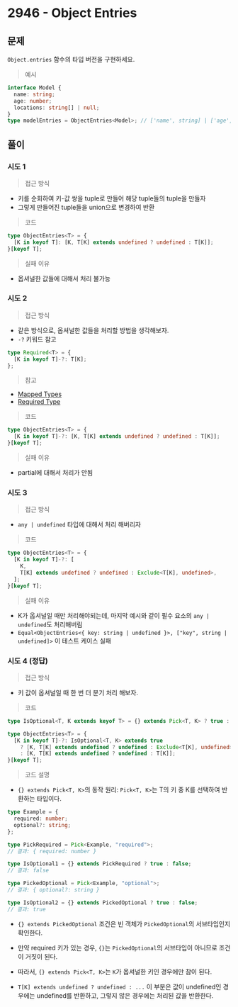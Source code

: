 # 2946 - Object Entries

## 문제

`Object.entries` 함수의 타입 버전을 구현하세요.

> 예시

```typescript
interface Model {
  name: string;
  age: number;
  locations: string[] | null;
}
type modelEntries = ObjectEntries<Model>; // ['name', string] | ['age', number] | ['locations', string[] | null];
```

## 풀이

### 시도 1

> 접근 방식

- 키를 순회하여 키-값 쌍을 tuple로 만들어 해당 tuple들의 tuple을 만들자
- 그렇게 만들어진 tuple들을 union으로 변경하여 반환

> 코드

```ts
type ObjectEntries<T> = {
  [K in keyof T]: [K, T[K] extends undefined ? undefined : T[K]];
}[keyof T];
```

> 실패 이유

- 옵셔널한 값들에 대해서 처리 불가능

### 시도 2

> 접근 방식

- 같은 방식으로, 옵셔널한 값들을 처리할 방법을 생각해보자.
- `-?` 키워드 참고

```ts
type Required<T> = {
  [K in keyof T]-?: T[K];
};
```

> 참고

- [Mapped Types](https://www.typescriptlang.org/docs/handbook/2/mapped-types.html)
- [Required Type](https://www.typescriptlang.org/docs/handbook/utility-types.html#requiredtype)

> 코드

```ts
type ObjectEntries<T> = {
  [K in keyof T]-?: [K, T[K] extends undefined ? undefined : T[K]];
}[keyof T];
```

> 실패 이유

- partial에 대해서 처리가 안됨

### 시도 3

> 접근 방식

- `any | undefined` 타입에 대해서 처리 해버리자

> 코드

```ts
type ObjectEntries<T> = {
  [K in keyof T]-?: [
    K,
    T[K] extends undefined ? undefined : Exclude<T[K], undefined>,
  ];
}[keyof T];
```

> 실패 이유

- K가 옵셔널일 때만 처리해야되는데, 마지막 예시와 같이 필수 요소의 `any | undefined`도 처리해버림
- `Equal<ObjectEntries<{ key: string | undefined }>, ["key", string | undefined]>` 이 테스트 케이스 실패

### 시도 4 (정답)

> 접근 방식

- 키 값이 옵셔널일 때 한 번 더 분기 처리 해보자.

> 코드

```ts
type IsOptional<T, K extends keyof T> = {} extends Pick<T, K> ? true : false;

type ObjectEntries<T> = {
  [K in keyof T]-?: IsOptional<T, K> extends true
    ? [K, T[K] extends undefined ? undefined : Exclude<T[K], undefined>]
    : [K, T[K] extends undefined ? undefined : T[K]];
}[keyof T];
```

> 코드 설명

- `{} extends Pick<T, K>`의 동작 원리: `Pick<T, K>`는 T의 키 중 K를 선택하여 반환하는 타입이다.

```ts
type Example = {
  required: number;
  optional?: string;
};

type PickRequired = Pick<Example, "required">;
// 결과: { required: number }

type IsOptional1 = {} extends PickRequired ? true : false;
// 결과: false

type PickedOptional = Pick<Example, "optional">;
// 결과: { optional?: string }

type IsOptional2 = {} extends PickedOptional ? true : false;
// 결과: true
```

- `{} extends PickedOptional` 조건은 빈 객체가 `PickedOptional`의 서브타입인지 확인한다.
- 만약 required 키가 있는 경우, `{}`는 `PickedOptional`의 서브타입이 아니므로 조건이 거짓이 된다.
- 따라서, `{} extends Pick<T, K>`는 `K`가 옵셔널한 키인 경우에만 참이 된다.

- `T[K] extends undefined ? undefined : ...` 이 부분은 값이 undefined인 경우에는 undefined를 반환하고, 그렇지 않은 경우에는 처리된 값을 반환한다.
